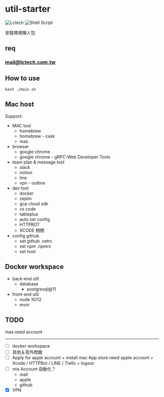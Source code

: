 # util-starter

![Lctech](https://img.shields.io/badge/LCTECH-%23000000.svg?style=for-the-badge&logo=supabase&logoColor=FFDF6C)
![Shell Script](https://img.shields.io/badge/shell_script-%23121011.svg?style=for-the-badge&logo=gnu-bash&logoColor=white)
 
安裝環境懶人包

## req

### mail@lctech.com.tw

## How to use

```
bash ./main.sh
```

## Mac host

Support:

+ MAC tool
  + homebrew
  + homebrew - cask
  + mas
+ browser
  + google chrome
  + google chrome - gRPC-Web Developer Tools
+ team plan & message tool  
  + slack
  + notion
  + line
  + vpn - outline
+ dev tool
  + docker
  + zeplin
  + gcp cloud sdk
  + vs code
  + tableplus
  + auto set config
  + HTTPBOT
  + XCODE 相關
+ config github
  + set github .netrc
  + set npm .npmrc
  + set host

## Docker workspace

+ back-end utll
  + database
    + postgresql@11  
+ front-end util
  + node 10/12
  + mvm

## TODO

mas need account

---

+ [ ]  docker workspace
+ [ ]  其他＆意外問題
  + [ ]  Apply for apple account
    + install mac App store need apple account
    + Xcode / HTTPBot / LINE / Trello
    + logout
  + [ ] mis  Account 自動化？
    + mail
    + apple
    + github
  + [x]  VPN
